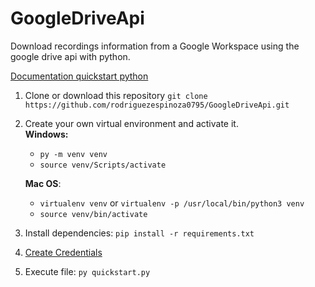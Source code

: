 # GoogleDriveApi
Download recordings information from a Google Workspace using the google drive api with python.

[Documentation quickstart python](https://developers.google.com/drive/api/v3/quickstart/python)

1. Clone or download this repository `git clone https://github.com/rodriguezespinoza0795/GoogleDriveApi.git`
2. Create your own virtual environment and activate it.  
**Windows:**  
	* `py -m venv venv `  
	* `source venv/Scripts/activate`

	**Mac OS**:
	* `virtualenv venv` or `virtualenv -p /usr/local/bin/python3 venv`
	* `source venv/bin/activate`
3. Install dependencies: `pip install -r requirements.txt`
4. [Create Credentials](https://developers.google.com/workspace/guides/create-credentials "Create Credentials") 
5. Execute file:  `py quickstart.py`

